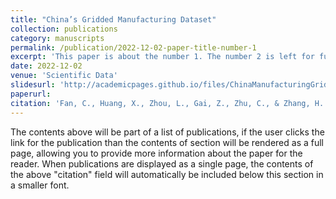 ```yaml
---
title: "China’s Gridded Manufacturing Dataset"
collection: publications
category: manuscripts
permalink: /publication/2022-12-02-paper-title-number-1
excerpt: 'This paper is about the number 1. The number 2 is left for future work.'
date: 2022-12-02
venue: 'Scientific Data'
slidesurl: 'http://academicpages.github.io/files/ChinaManufacturingGrid_SDATA.pdf'
paperurl: 
citation: 'Fan, C., Huang, X., Zhou, L., Gai, Z., Zhu, C., & Zhang, H. (2022). China’s Gridded Manufacturing Dataset. Scientific Data, 9(1), 742.'
---
```


The contents above will be part of a list of publications, if the user clicks the link for the publication than the contents of section will be rendered as a full page, allowing you to provide more information about the paper for the reader. When publications are displayed as a single page, the contents of the above "citation" field will automatically be included below this section in a smaller font.

